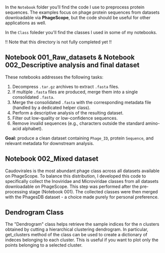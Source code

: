 In the `Notebook` folder you’ll find the code I use to preprocess protein sequences. The examples focus on phage protein sequences from datasets downloadable via **PhageScope**, but the code should be useful for other applications as well.

In the `Class` foleder you'll find the classes I used in some of my notebooks.

!! Note that this directory is not fully completed yet !!

## Notebook 001_Raw_datasets & Notebook 002_Descriptive analysis and final dataset
These notebooks addresses the following tasks:

1. Decompress `.tar.gz` archives to extract `.fasta` files.  
2. If multiple `.fasta` files are produced, merge them into a single consolidated `.fasta`.  
3. Merge the consolidated `.fasta` with the corresponding metadata file (handled by a dedicated helper class).  
4. Perform a descriptive analysis of the resulting dataset.  
5. Filter out low-quality or low-confidence sequences.  
6. Remove invalid sequences (e.g., characters outside the standard amino-acid alphabet).

**Goal:** produce a clean dataset containing `Phage_ID`, protein `Sequence`, and relevant metadata for downstream analysis.

## Notebook 002_Mixed dataset
Caudovirales is the most abundant phage class across all datasets available on PhageScope. To balance this distribution, I developed this code to specifically collect the Inoviridae and Microviridae classes from all datasets downloadable on PhageScope. This step was performed after the pre-processing stage (Notebook 001). The collected classes were then merged with the PhagesDB dataset - a choice made purely for personal preference.

## Dendrogram Class
The "Dendrogram" class helps retrieve the sample indices for the n clusters obtained by cutting a hierarchical clustering dendrogram. In particular, get_clusters method of the class can be used to create a dictionary of indeces belonging to each cluster. This is useful if you want to plot only the points belonging to a selected cluster.
